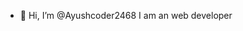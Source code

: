 - 👋 Hi, I’m @Ayushcoder2468
I am an web developer 

<!---
Ayushcoder2468/Ayushcoder2468 is a ✨ special ✨ repository because its `README.md` (this file) appears on your GitHub profile.
You can click the Preview link to take a look at your changes.
--->
